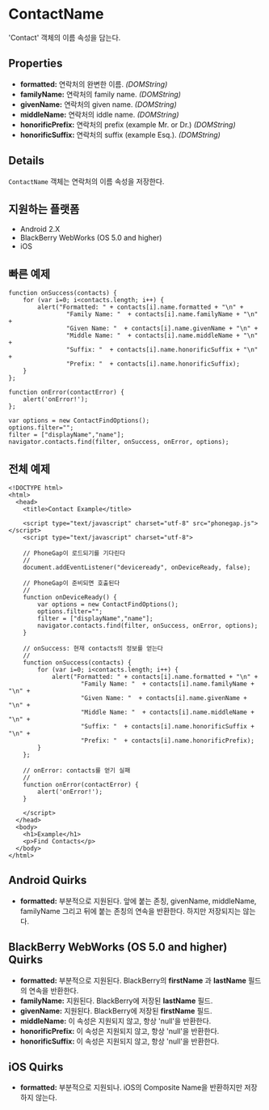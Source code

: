 ContactName
===========

'Contact' 객체의 이름 속성을 담는다.

Properties
----------

- __formatted:__ 연락처의 완변한 이름. _(DOMString)_
- __familyName:__ 연락처의 family name. _(DOMString)_
- __givenName:__ 연락처의 given name. _(DOMString)_
- __middleName:__ 연락처의 iddle name. _(DOMString)_
- __honorificPrefix:__ 연락처의 prefix (example Mr. or Dr.) _(DOMString)_
- __honorificSuffix:__ 연락처의 suffix (example Esq.). _(DOMString)_

Details
-------

`ContactName` 객체는 연락처의 이름 속성을 저장한다.

지원하는 플랫폼
-------------------

- Android 2.X
- BlackBerry WebWorks (OS 5.0 and higher)
- iOS

빠른 예제
-------------

    function onSuccess(contacts) {
		for (var i=0; i<contacts.length; i++) {
			alert("Formatted: " + contacts[i].name.formatted + "\n" + 
					"Family Name: "  + contacts[i].name.familyName + "\n" + 
					"Given Name: "  + contacts[i].name.givenName + "\n" + 
					"Middle Name: "  + contacts[i].name.middleName + "\n" + 
					"Suffix: "  + contacts[i].name.honorificSuffix + "\n" + 
					"Prefix: "  + contacts[i].name.honorificSuffix);
		}
    };

    function onError(contactError) {
        alert('onError!');
    };

    var options = new ContactFindOptions();
	options.filter="";
	filter = ["displayName","name"];
    navigator.contacts.find(filter, onSuccess, onError, options);

전체 예제
------------

    <!DOCTYPE html>
    <html>
      <head>
        <title>Contact Example</title>

        <script type="text/javascript" charset="utf-8" src="phonegap.js"></script>
        <script type="text/javascript" charset="utf-8">

        // PhoneGap이 로드되기를 기다린다
        //
        document.addEventListener("deviceready", onDeviceReady, false);

        // PhoneGap이 준비되면 호출된다
        //
        function onDeviceReady() {
			var options = new ContactFindOptions();
			options.filter="";
			filter = ["displayName","name"];
			navigator.contacts.find(filter, onSuccess, onError, options);
        }
    
        // onSuccess: 현재 contacts의 정보를 얻는다
        //
		function onSuccess(contacts) {
			for (var i=0; i<contacts.length; i++) {
				alert("Formatted: " + contacts[i].name.formatted + "\n" + 
						"Family Name: "  + contacts[i].name.familyName + "\n" + 
						"Given Name: "  + contacts[i].name.givenName + "\n" + 
						"Middle Name: "  + contacts[i].name.middleName + "\n" + 
						"Suffix: "  + contacts[i].name.honorificSuffix + "\n" + 
						"Prefix: "  + contacts[i].name.honorificPrefix);
			}
		};
    
        // onError: contacts를 얻기 실패
        //
        function onError(contactError) {
            alert('onError!');
        }

        </script>
      </head>
      <body>
        <h1>Example</h1>
        <p>Find Contacts</p>
      </body>
    </html>

Android Quirks
------------
- __formatted:__ 부분적으로 지원된다. 앞에 붙는 존칭, givenName, middleName, familyName 그리고 뒤에 붙는 존칭의 연속을 반환한다. 하지만 저장되지는 않는다. 

BlackBerry WebWorks (OS 5.0 and higher) Quirks
---------------------------------------------

- __formatted:__ 부분적으로 지원된다. BlackBerry의 __firstName__ 과 __lastName__ 필드의 연속을 반환한다.
- __familyName:__ 지원된다. BlackBerry에 저장된 __lastName__ 필드.
- __givenName:__ 지원된다. BlackBerry에 저장된 __firstName__ 필드.
- __middleName:__ 이 속성은 지원되지 않고, 항상 'null'을 반환한다.
- __honorificPrefix:__ 이 속성은 지원되지 않고, 항상 'null'을 반환한다.
- __honorificSuffix:__ 이 속성은 지원되지 않고, 항상 'null'을 반환한다.

iOS Quirks
------------
- __formatted:__ 부분적으로 지원되나. iOS의 Composite Name을 반환하지만 저장하지 않는다.
